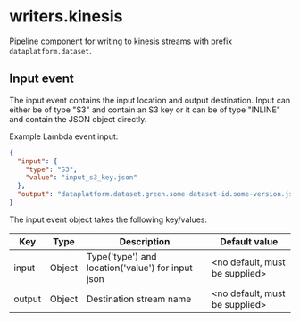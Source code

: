 # writers.kinesis

Pipeline component for writing to kinesis streams with prefix `dataplatform.dataset`.

## Input event

The input event contains the input location and output destination. Input can
either be of type "S3" and contain an S3 key or it can be of type "INLINE" and
contain the JSON object directly.

Example Lambda event input:

```json
{
  "input": {
    "type": "S3",
    "value": "input_s3_key.json"
  },
  "output": "dataplatform.dataset.green.some-dataset-id.some-version.json",
}
```

The input event object takes the following key/values:

| Key               | Type      | Description                                       | Default value                     |
| ----------------- | --------- | ------------------------------------------------- | --------------------------------- |
| input             | Object    | Type('type') and location('value') for input json | <no default, must be supplied>    |
| output            | Object    | Destination stream name                           | <no default, must be supplied>    |
